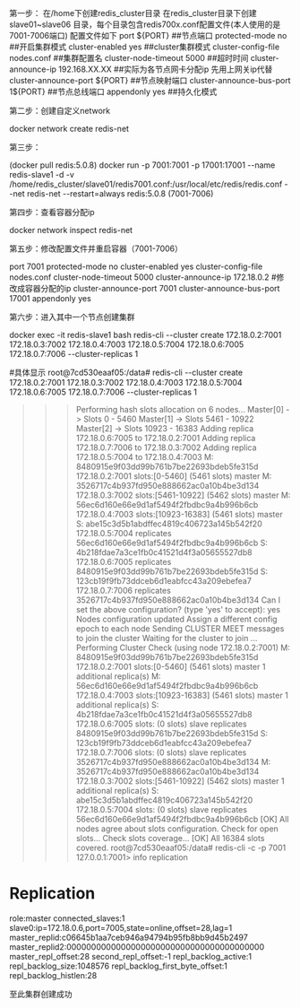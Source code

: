 第一步：
在/home下创建redis_cluster目录
在redis_cluster目录下创建 slave01~slave06 目录，每个目录包含redis700x.conf配置文件(本人使用的是7001-7006端口)
配置文件如下
port ${PORT}                                       ##节点端口
protected-mode no                                  ##开启集群模式
cluster-enabled yes                                ##cluster集群模式
cluster-config-file nodes.conf                     ##集群配置名
cluster-node-timeout 5000                          ##超时时间
cluster-announce-ip 192.168.XX.XX                  ##实际为各节点网卡分配ip  先用上网关ip代替
cluster-announce-port ${PORT}                      ##节点映射端口
cluster-announce-bus-port 1${PORT}                 ##节点总线端口
appendonly yes                                     ##持久化模式

第二步：创建自定义network

docker network create redis-net

第三步：

(docker pull redis:5.0.8)
docker run  -p 7001:7001 -p 17001:17001 --name redis-slave1 -d -v /home/redis_cluster/slave01/redis7001.conf:/usr/local/etc/redis/redis.conf --net redis-net --restart=always redis:5.0.8  (7001-7006)

第四步：查看容器分配ip

docker network inspect redis-net

第五步：修改配置文件并重启容器（7001-7006）

port 7001
protected-mode no
cluster-enabled yes
cluster-config-file nodes.conf
cluster-node-timeout 5000
cluster-announce-ip 172.18.0.2 #修改成容器分配的ip
cluster-announce-port 7001
cluster-announce-bus-port 17001
appendonly yes

第六步：进入其中一个节点创建集群

docker exec -it redis-slave1 bash
redis-cli --cluster create 172.18.0.2:7001 172.18.0.3:7002 172.18.0.4:7003 172.18.0.5:7004 172.18.0.6:7005 172.18.0.7:7006 --cluster-replicas 1

#具体显示
root@7cd530eaaf05:/data# redis-cli --cluster create 172.18.0.2:7001 172.18.0.3:7002 172.18.0.4:7003 172.18.0.5:7004 172.18.0.6:7005 172.18.0.7:7006 --cluster-replicas 1
>>> Performing hash slots allocation on 6 nodes...
Master[0] -> Slots 0 - 5460
Master[1] -> Slots 5461 - 10922
Master[2] -> Slots 10923 - 16383
Adding replica 172.18.0.6:7005 to 172.18.0.2:7001
Adding replica 172.18.0.7:7006 to 172.18.0.3:7002
Adding replica 172.18.0.5:7004 to 172.18.0.4:7003
M: 8480915e9f03dd99b761b7be22693bdeb5fe315d 172.18.0.2:7001
   slots:[0-5460] (5461 slots) master
M: 3526717c4b937fd950e888662ac0a10b4be3d134 172.18.0.3:7002
   slots:[5461-10922] (5462 slots) master
M: 56ec6d160e66e9d1af5494f2fbdbc9a4b996b6cb 172.18.0.4:7003
   slots:[10923-16383] (5461 slots) master
S: abe15c3d5b1abdffec4819c406723a145b542f20 172.18.0.5:7004
   replicates 56ec6d160e66e9d1af5494f2fbdbc9a4b996b6cb
S: 4b218fdae7a3ce1fb0c41521d4f3a05655527db8 172.18.0.6:7005
   replicates 8480915e9f03dd99b761b7be22693bdeb5fe315d
S: 123cb19f9fb73ddceb6d1eabfcc43a209ebefea7 172.18.0.7:7006
   replicates 3526717c4b937fd950e888662ac0a10b4be3d134
Can I set the above configuration? (type 'yes' to accept): yes
>>> Nodes configuration updated
>>> Assign a different config epoch to each node
>>> Sending CLUSTER MEET messages to join the cluster
Waiting for the cluster to join
...
>>> Performing Cluster Check (using node 172.18.0.2:7001)
M: 8480915e9f03dd99b761b7be22693bdeb5fe315d 172.18.0.2:7001
   slots:[0-5460] (5461 slots) master
   1 additional replica(s)
M: 56ec6d160e66e9d1af5494f2fbdbc9a4b996b6cb 172.18.0.4:7003
   slots:[10923-16383] (5461 slots) master
   1 additional replica(s)
S: 4b218fdae7a3ce1fb0c41521d4f3a05655527db8 172.18.0.6:7005
   slots: (0 slots) slave
   replicates 8480915e9f03dd99b761b7be22693bdeb5fe315d
S: 123cb19f9fb73ddceb6d1eabfcc43a209ebefea7 172.18.0.7:7006
   slots: (0 slots) slave
   replicates 3526717c4b937fd950e888662ac0a10b4be3d134
M: 3526717c4b937fd950e888662ac0a10b4be3d134 172.18.0.3:7002
   slots:[5461-10922] (5462 slots) master
   1 additional replica(s)
S: abe15c3d5b1abdffec4819c406723a145b542f20 172.18.0.5:7004
   slots: (0 slots) slave
   replicates 56ec6d160e66e9d1af5494f2fbdbc9a4b996b6cb
[OK] All nodes agree about slots configuration.
>>> Check for open slots...
>>> Check slots coverage...
[OK] All 16384 slots covered.
root@7cd530eaaf05:/data# redis-cli -c -p 7001  
127.0.0.1:7001> info replication
# Replication
role:master
connected_slaves:1
slave0:ip=172.18.0.6,port=7005,state=online,offset=28,lag=1
master_replid:c06645b1aa7ceb946a94794b95fb8bb9d45b2497
master_replid2:0000000000000000000000000000000000000000
master_repl_offset:28
second_repl_offset:-1
repl_backlog_active:1
repl_backlog_size:1048576
repl_backlog_first_byte_offset:1
repl_backlog_histlen:28

至此集群创建成功